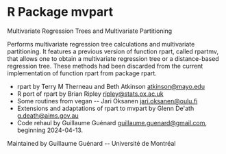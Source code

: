 # R Package mvpart

Multivariate Regression Trees and Multivariate Partitioning

Performs multivariate regression tree calculations and multivariate
partitioning. It features a previous version of function rpart, called rpartmv,
that allows one to obtain a multivariate regression tree or a distance-based
regression tree. These methods had been discarded from the current
implementation of function rpart from package rpart.

* rpart by Terry M Therneau and Beth Atkinson <atkinson@mayo.edu>
* R port of rpart by Brian Ripley <ripley@stats.ox.ac.uk>
* Some routines from vegan -- Jari Oksanen <jari.oksanen@oulu.fi>
* Extensions and adaptations of rpart to mvpart by Glenn De'ath
  <g.death@aims.gov.au>
* Code rehaul by Guillaume Guénard <guillaume.guenard@gmail.com>,
  beginning 2024-04-13.

Maintained by Guillaume Guénard -- Université de Montréal
